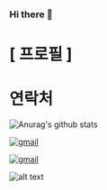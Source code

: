 ### Hi there 👋

# [ 프로필 ]

# 연락처


![Anurag's github stats](https://github-readme-stats.vercel.app/api?username=dmlim)

[![gmail](https://travis-ci.com/simple-icons/simple-icons-font.svg?branch=develop)](https://travis-ci.com/simple-icons/simple-icons-font)

[![gmail](atom.dmlim@gmail.com/simple-icons/simple-icons-font.svg?branch=develop)](atom.dmlim@gmail.com/simple-icons/simple-icons-font)

![alt text](https://github.com/[username]/[reponame]/blob/[branch]/image.jpg?raw=true)

<!--
**dmlim-cb/dmlim-cb** is a ✨ _special_ ✨ repository because its `README.md` (this file) appears on your GitHub profile.

Here are some ideas to get you started:

- 🔭 I’m currently working on ...
- 🌱 I’m currently learning ...
- 👯 I’m looking to collaborate on Github Readme Stats
- 🤔 I’m looking for help with ...
- 💬 Ask me about ...
- 📫 How to reach me: ...
- 😄 Pronouns: ...
- ⚡ Fun fact: ...
-->
